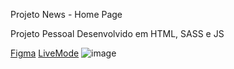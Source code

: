 Projeto News - Home Page

Projeto Pessoal Desenvolvido em HTML, SASS e JS 

[Figma](https://www.figma.com/file/PtrsjIr7VkSKTlhngVfg28/News---HomePage?type=design&node-id=1%3A89&mode=design&t=ZdvpGWAHJNXLPCeV-1)
[LiveMode](https://maarola.github.io/News-Homepage/)
![image](https://github.com/Maarola/News-Homepage/assets/126696230/b176f692-550a-4f02-af12-d9b4005bbaf9)
